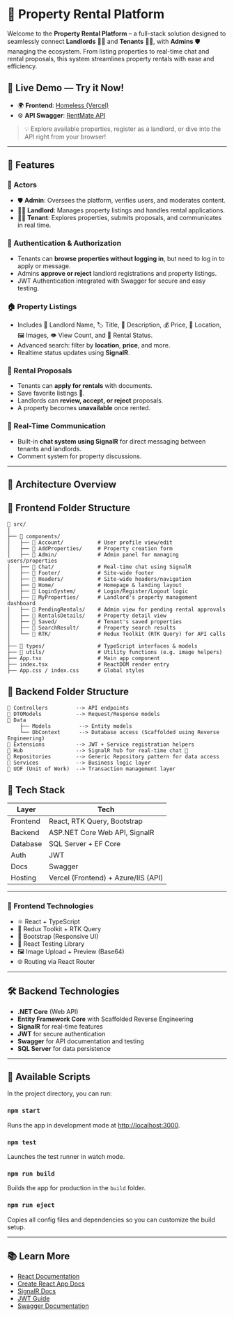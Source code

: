 
# 🏡 Property Rental Platform

Welcome to the **Property Rental Platform** – a full-stack solution designed to seamlessly connect **Landlords** 🧑‍💼 and **Tenants** 👨‍💻, with **Admins** 🛡️ managing the ecosystem. From listing properties to real-time chat and rental proposals, this system streamlines property rentals with ease and efficiency.

## 🚀 Live Demo — Try it Now!

- 🌍 **Frontend**: [Homeless (Vercel)](https://homeless-lovat.vercel.app/)
- ⚙️ **API Swagger**: [RentMate API](http://rentmate.runasp.net/swagger)

> 💡 Explore available properties, register as a landlord, or dive into the API right from your browser!

---

## 🌟 Features

### 👥 Actors

- 🛡️ **Admin**: Oversees the platform, verifies users, and moderates content.
- 🧑‍💼 **Landlord**: Manages property listings and handles rental applications.
- 👨‍💻 **Tenant**: Explores properties, submits proposals, and communicates in real time.

### 🔐 Authentication & Authorization

- Tenants can **browse properties without logging in**, but need to log in to apply or message.
- Admins **approve or reject** landlord registrations and property listings.
- JWT Authentication integrated with Swagger for secure and easy testing.

### 🏠 Property Listings

- Includes 📛 Landlord Name, 🏷️ Title, 📝 Description, 💰 Price, 📍 Location, 🖼️ Images, 👁️ View Count, and 📌 Rental Status.
- Advanced search: filter by **location**, **price**, and more.
- Realtime status updates using **SignalR**.

### 📄 Rental Proposals

- Tenants can **apply for rentals** with documents.
- Save favorite listings 💾.
- Landlords can **review, accept, or reject** proposals.
- A property becomes **unavailable** once rented.

### 💬 Real-Time Communication

- Built-in **chat system using SignalR** for direct messaging between tenants and landlords.
- Comment system for property discussions.

---

## 🧠 Architecture Overview

## 🧾 Frontend Folder Structure

```
📁 src/
│
├── 📁 components/
│   ├── 📁 Account/           # User profile view/edit
│   ├── 📁 AddProperties/     # Property creation form
│   ├── 📁 Admin/             # Admin panel for managing users/properties
│   ├── 📁 Chat/              # Real-time chat using SignalR
│   ├── 📁 Footer/            # Site-wide footer
│   ├── 📁 Headers/           # Site-wide headers/navigation
│   ├── 📁 Home/              # Homepage & landing layout
│   ├── 📁 LoginSystem/       # Login/Register/Logout logic
│   ├── 📁 MyProperties/      # Landlord's property management dashboard
│   ├── 📁 PendingRentals/    # Admin view for pending rental approvals
│   ├── 📁 RentalsDetails/    # Property detail view
│   ├── 📁 Saved/             # Tenant's saved properties
│   ├── 📁 SearchResult/      # Property search results
│   └── 📁 RTK/               # Redux Toolkit (RTK Query) for API calls
│
├── 📁 types/                 # TypeScript interfaces & models
├── 📁 utils/                 # Utility functions (e.g. image helpers)
├── App.tsx                  # Main app component
├── index.tsx                # ReactDOM render entry
├── App.css / index.css      # Global styles
```

## 🧾 Backend Folder Structure

```
📁 Controllers         --> API endpoints
📁 DTOModels           --> Request/Response models
📁 Data
    ├── Models         --> Entity models
    └── DbContext      --> Database access (Scaffolded using Reverse Engineering)
📁 Extensions          --> JWT + Service registration helpers
📁 Hub                 --> SignalR hub for real-time chat 💬
📁 Repositories        --> Generic Repository pattern for data access
📁 Services            --> Business logic layer
📁 UOF (Unit of Work)  --> Transaction management layer
```
## 🧱 Tech Stack

| Layer     | Tech                                 |
|-----------|--------------------------------------|
| Frontend  | React, RTK Query, Bootstrap          |
| Backend   | ASP.NET Core Web API, SignalR        |
| Database  | SQL Server + EF Core                 |
| Auth      | JWT                                  |
| Docs      | Swagger                              |
| Hosting   | Vercel (Frontend) + Azure/IIS (API)  |

---

### 🚀 Frontend Technologies

- ⚛️ React + TypeScript
- 🧠 Redux Toolkit + RTK Query
- 🎨 Bootstrap (Responsive UI)
- 🧪 React Testing Library
- 🖼️ Image Upload + Preview (Base64)
- 🌐 Routing via React Router

---

## 🛠️ Backend Technologies

- **.NET Core** (Web API)
- **Entity Framework Core** with Scaffolded Reverse Engineering
- **SignalR** for real-time features
- **JWT** for secure authentication
- **Swagger** for API documentation and testing
- **SQL Server** for data persistence

---

## 🧪 Available Scripts

In the project directory, you can run:

### `npm start`
Runs the app in development mode at [http://localhost:3000](http://localhost:3000).

### `npm test`
Launches the test runner in watch mode.

### `npm run build`
Builds the app for production in the `build` folder.

### `npm run eject`
Copies all config files and dependencies so you can customize the build setup.

---

## 📚 Learn More

- [React Documentation](https://reactjs.org/)
- [Create React App Docs](https://facebook.github.io/create-react-app/docs/getting-started)
- [SignalR Docs](https://learn.microsoft.com/en-us/aspnet/core/signalr/introduction)
- [JWT Guide](https://jwt.io/introduction/)
- [Swagger Documentation](https://swagger.io/docs/)
